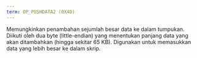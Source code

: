 ```yaml
---
term: OP_PUSHDATA2 (0X4D)
---
```


Memungkinkan penambahan sejumlah besar data ke dalam tumpukan. Diikuti oleh dua byte (little-endian) yang menentukan panjang data yang akan ditambahkan (hingga sekitar 65 KB). Digunakan untuk memasukkan data yang lebih besar ke dalam skrip.